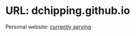 # URL: dchipping.github.io

Personal website: [currently serving](https://github.com/dchipping/my-blog)
